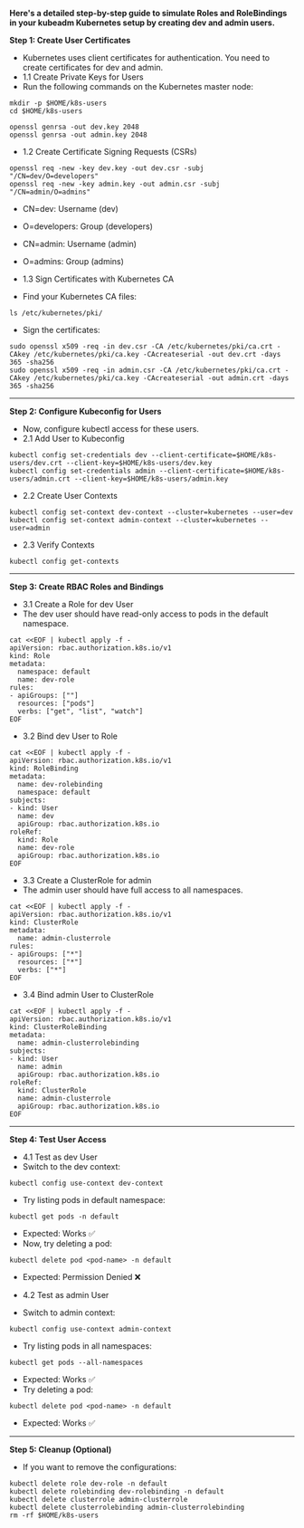 **Here's a detailed step-by-step guide to simulate Roles and RoleBindings in your kubeadm Kubernetes setup by creating dev and admin users.**

**Step 1: Create User Certificates**
- Kubernetes uses client certificates for authentication. You need to create certificates for dev and admin.
- 1.1 Create Private Keys for Users
- Run the following commands on the Kubernetes master node:

```
mkdir -p $HOME/k8s-users
cd $HOME/k8s-users

openssl genrsa -out dev.key 2048
openssl genrsa -out admin.key 2048
```
- 1.2 Create Certificate Signing Requests (CSRs)

```
openssl req -new -key dev.key -out dev.csr -subj "/CN=dev/O=developers"
openssl req -new -key admin.key -out admin.csr -subj "/CN=admin/O=admins"
```
- CN=dev: Username (dev)
- O=developers: Group (developers)
- CN=admin: Username (admin)
- O=admins: Group (admins)

- 1.3 Sign Certificates with Kubernetes CA
- Find your Kubernetes CA files:  

```
ls /etc/kubernetes/pki/
```
- Sign the certificates:

```
sudo openssl x509 -req -in dev.csr -CA /etc/kubernetes/pki/ca.crt -CAkey /etc/kubernetes/pki/ca.key -CAcreateserial -out dev.crt -days 365 -sha256
sudo openssl x509 -req -in admin.csr -CA /etc/kubernetes/pki/ca.crt -CAkey /etc/kubernetes/pki/ca.key -CAcreateserial -out admin.crt -days 365 -sha256
```
---

**Step 2: Configure Kubeconfig for Users**

- Now, configure kubectl access for these users.
- 2.1 Add User to Kubeconfig

```
kubectl config set-credentials dev --client-certificate=$HOME/k8s-users/dev.crt --client-key=$HOME/k8s-users/dev.key
kubectl config set-credentials admin --client-certificate=$HOME/k8s-users/admin.crt --client-key=$HOME/k8s-users/admin.key
```
- 2.2 Create User Contexts

```
kubectl config set-context dev-context --cluster=kubernetes --user=dev
kubectl config set-context admin-context --cluster=kubernetes --user=admin
```
- 2.3 Verify Contexts

```
kubectl config get-contexts
```
---

**Step 3: Create RBAC Roles and Bindings**

- 3.1 Create a Role for dev User
- The dev user should have read-only access to pods in the default namespace.

```
cat <<EOF | kubectl apply -f -
apiVersion: rbac.authorization.k8s.io/v1
kind: Role
metadata:
  namespace: default
  name: dev-role
rules:
- apiGroups: [""]
  resources: ["pods"]
  verbs: ["get", "list", "watch"]
EOF
```

- 3.2 Bind dev User to Role

```
cat <<EOF | kubectl apply -f -
apiVersion: rbac.authorization.k8s.io/v1
kind: RoleBinding
metadata:
  name: dev-rolebinding
  namespace: default
subjects:
- kind: User
  name: dev
  apiGroup: rbac.authorization.k8s.io
roleRef:
  kind: Role
  name: dev-role
  apiGroup: rbac.authorization.k8s.io
EOF
```

- 3.3 Create a ClusterRole for admin
- The admin user should have full access to all namespaces.

```
cat <<EOF | kubectl apply -f -
apiVersion: rbac.authorization.k8s.io/v1
kind: ClusterRole
metadata:
  name: admin-clusterrole
rules:
- apiGroups: ["*"]
  resources: ["*"]
  verbs: ["*"]
EOF
```

- 3.4 Bind admin User to ClusterRole

```
cat <<EOF | kubectl apply -f -
apiVersion: rbac.authorization.k8s.io/v1
kind: ClusterRoleBinding
metadata:
  name: admin-clusterrolebinding
subjects:
- kind: User
  name: admin
  apiGroup: rbac.authorization.k8s.io
roleRef:
  kind: ClusterRole
  name: admin-clusterrole
  apiGroup: rbac.authorization.k8s.io
EOF
```

---

**Step 4: Test User Access**

- 4.1 Test as dev User
- Switch to the dev context:

```
kubectl config use-context dev-context
```
- Try listing pods in default namespace:

```
kubectl get pods -n default
```
- Expected: Works ✅
- Now, try deleting a pod:

```
kubectl delete pod <pod-name> -n default
```
- Expected: Permission Denied ❌

- 4.2 Test as admin User
- Switch to admin context:

```
kubectl config use-context admin-context
```
- Try listing pods in all namespaces:

```
kubectl get pods --all-namespaces
```
- Expected: Works ✅
- Try deleting a pod:

```
kubectl delete pod <pod-name> -n default
```
- Expected: Works ✅

---

**Step 5: Cleanup (Optional)**

- If you want to remove the configurations:

```
kubectl delete role dev-role -n default
kubectl delete rolebinding dev-rolebinding -n default
kubectl delete clusterrole admin-clusterrole
kubectl delete clusterrolebinding admin-clusterrolebinding
rm -rf $HOME/k8s-users
```












